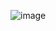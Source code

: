 ![image](https://github.com/EnzoVandepoele/VandepoeleEnzo_TD02/assets/162293370/65cfe4e1-fa00-4e15-b2ea-afbe1f87f0fa)
